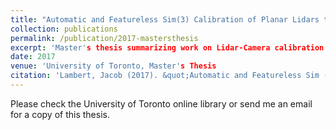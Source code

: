 ```yaml
---
title: "Automatic and Featureless Sim(3) Calibration of Planar Lidars to Egomotion Sensors"
collection: publications
permalink: /publication/2017-mastersthesis
excerpt: 'Master's thesis summarizing work on Lidar-Camera calibration and other sensor combinations.'
date: 2017
venue: 'University of Toronto, Master's Thesis
citation: 'Lambert, Jacob (2017). &quot;Automatic and Featureless Sim (3) Calibration of Planar Lidars to Egomotion Sensors&quot; <i>Master's Thesis</i>, University of Toronto.'
---
```

Please check the University of Toronto online library or send me an email for a copy of this thesis.